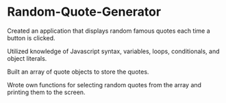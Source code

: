 # Random-Quote-Generator
 
Created an application that displays random famous quotes each time a button is clicked. 

Utilized knowledge of Javascript syntax, variables, loops, conditionals, and object literals.

Built an array of quote objects to store the quotes.

Wrote own functions for selecting random quotes from the array and printing them to the screen. 
